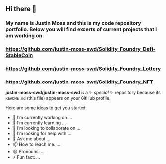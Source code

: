 ## Hi there 👋

### My name is Justin Moss and this is my code repository portfolio.  Below you will find excerts of current projects that I am working on.

### https://github.com/justin-moss-swd/Solidity_Foundry_Defi-StableCoin
### https://github.com/justin-moss-swd/Solidity_Foundry_Lottery
### https://github.com/justin-moss-swd/Solidity_Foundry_NFT


**justin-moss-swd/justin-moss-swd** is a ✨ _special_ ✨ repository because its `README.md` (this file) appears on your GitHub profile.

Here are some ideas to get you started:

- 🔭 I’m currently working on ...
- 🌱 I’m currently learning ...
- 👯 I’m looking to collaborate on ...
- 🤔 I’m looking for help with ...
- 💬 Ask me about ...
- 📫 How to reach me: ...
- 😄 Pronouns: ...
- ⚡ Fun fact: ...

